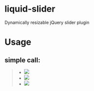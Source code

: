 liquid-slider
=============

Dynamically resizable jQuery slider plugin

Usage
=====

simple call:
------------
> <script type="text/javascript">
>     $(document).ready(function() {
>         $("ul#slideshow").liquidSlider();
>     });
> </script>
> 
> <ul>
>     <li><img src="/image1.png" /></li>
>     <li><img src="/image2.png" /></li>
>     <li><img src="/image3.png" /></li>
> </ul>
